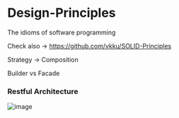 # Design-Principles
The idioms of software programming


Check also -> https://github.com/vkku/SOLID-Principles

Strategy -> Composition

Builder vs Facade

### Restful Architecture
![image](https://user-images.githubusercontent.com/12431831/76656485-b33eef00-6595-11ea-800a-6561e6feebd7.png)
